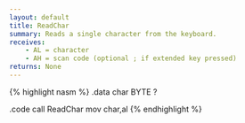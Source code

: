 ```yaml
---
layout: default
title: ReadChar
summary: Reads a single character from the keyboard.
receives: 
    - AL = character
    - AH = scan code (optional ; if extended key pressed)
returns: None
---
```

{% highlight nasm %}
.data
char BYTE ?

.code
call ReadChar
mov  char,al
{% endhighlight %}